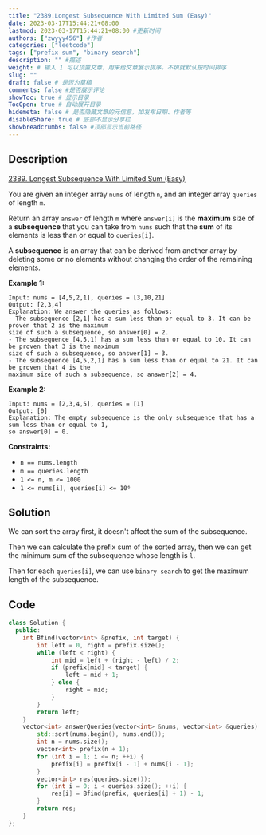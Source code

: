 ```yaml
---
title: "2389.Longest Subsequence With Limited Sum (Easy)"
date: 2023-03-17T15:44:21+08:00
lastmod: 2023-03-17T15:44:21+08:00 #更新时间
authors: ["zwyyy456"] #作者
categories: ["leetcode"]
tags: ["prefix sum", "binary search"]
description: "" #描述
weight: # 输入 1 可以顶置文章，用来给文章展示排序，不填就默认按时间排序
slug: ""
draft: false # 是否为草稿
comments: false #是否展示评论
showToc: true # 显示目录
TocOpen: true # 自动展开目录
hidemeta: false # 是否隐藏文章的元信息，如发布日期、作者等
disableShare: true # 底部不显示分享栏
showbreadcrumbs: false #顶部显示当前路径
---
```

## Description
[2389. Longest Subsequence With Limited Sum (Easy)](https://leetcode.com/problems/longest-subsequence-with-limited-sum/)

You are given an integer array `nums` of length `n`, and an integer array `queries` of length `m`.

Return an array  `answer` of length  `m` where  `answer[i]` is the **maximum** size of a
**subsequence** that you can take from  `nums` such that the **sum** of its elements is less than or
equal to  `queries[i]`.

A **subsequence** is an array that can be derived from another array by deleting some or no elements
without changing the order of the remaining elements.

**Example 1:**

```
Input: nums = [4,5,2,1], queries = [3,10,21]
Output: [2,3,4]
Explanation: We answer the queries as follows:
- The subsequence [2,1] has a sum less than or equal to 3. It can be proven that 2 is the maximum
size of such a subsequence, so answer[0] = 2.
- The subsequence [4,5,1] has a sum less than or equal to 10. It can be proven that 3 is the maximum
size of such a subsequence, so answer[1] = 3.
- The subsequence [4,5,2,1] has a sum less than or equal to 21. It can be proven that 4 is the
maximum size of such a subsequence, so answer[2] = 4.

```

**Example 2:**

```
Input: nums = [2,3,4,5], queries = [1]
Output: [0]
Explanation: The empty subsequence is the only subsequence that has a sum less than or equal to 1,
so answer[0] = 0.
```

**Constraints:**

- `n == nums.length`
- `m == queries.length`
- `1 <= n, m <= 1000`
- `1 <= nums[i], queries[i] <= 10⁶`

## Solution
We can sort the array first, it doesn't affect the sum of the subsequence.

Then we can calculate the prefix sum of the sorted array, then we can get the minimum sum of the subsequence whose length is `l`.

Then for each `queries[i]`, we can use `binary search` to get the maximum length of the subsequence.

## Code
```cpp
class Solution {
  public:
    int Bfind(vector<int> &prefix, int target) {
        int left = 0, right = prefix.size();
        while (left < right) {
            int mid = left + (right - left) / 2;
            if (prefix[mid] < target) {
                left = mid + 1;
            } else {
                right = mid;
            }
        }
        return left;
    }
    vector<int> answerQueries(vector<int> &nums, vector<int> &queries) {
        std::sort(nums.begin(), nums.end());
        int n = nums.size();
        vector<int> prefix(n + 1);
        for (int i = 1; i <= n; ++i) {
            prefix[i] = prefix[i - 1] + nums[i - 1];
        }
        vector<int> res(queries.size());
        for (int i = 0; i < queries.size(); ++i) {
            res[i] = Bfind(prefix, queries[i] + 1) - 1;
        }
        return res;
    }
};
```